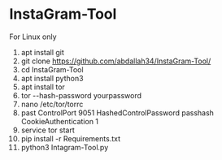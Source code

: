 # InstaGram-Tool
For Linux only
1) apt install git
2) git clone https://github.com/abdallah34/InstaGram-Tool/
3) cd InstaGram-Tool
4) apt install python3
5) apt install tor
6) tor --hash-password yourpassword
7) nano /etc/tor/torrc
8) past 
ControlPort 9051
HashedControlPassword passhash
CookieAuthentication 1
9) service tor start
10) pip install -r Requirements.txt
11) python3 Intagram-Tool.py
